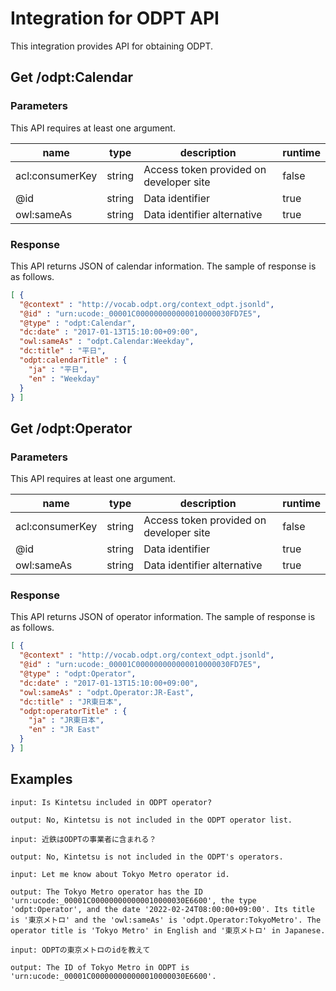 # Integration for ODPT API
This integration provides API for obtaining ODPT.

## Get /odpt:Calendar
### Parameters
This API requires at least one argument.

| name | type | description | runtime |
| --- | --- | --- | --- |
| acl:consumerKey | string | Access token provided on developer site | false |
| @id | string | Data identifier | true |
| owl:sameAs | string | Data identifier alternative | true |

### Response
This API returns JSON of calendar information.
The sample of response is as follows.
```JSON
[ {
  "@context" : "http://vocab.odpt.org/context_odpt.jsonld",
  "@id" : "urn:ucode:_00001C000000000000010000030FD7E5",
  "@type" : "odpt:Calendar",
  "dc:date" : "2017-01-13T15:10:00+09:00",
  "owl:sameAs" : "odpt.Calendar:Weekday",
  "dc:title" : "平日",
  "odpt:calendarTitle" : {
    "ja" : "平日",
    "en" : "Weekday"
  }
} ]
```


## Get /odpt:Operator
### Parameters
This API requires at least one argument.

| name | type | description | runtime |
| --- | --- | --- | --- |
| acl:consumerKey | string | Access token provided on developer site | false |
| @id | string | Data identifier | true |
| owl:sameAs | string | Data identifier alternative | true |

### Response
This API returns JSON of operator information.
The sample of response is as follows.
```JSON
[ {
  "@context" : "http://vocab.odpt.org/context_odpt.jsonld",
  "@id" : "urn:ucode:_00001C000000000000010000030FD7E5",
  "@type" : "odpt:Operator",
  "dc:date" : "2017-01-13T15:10:00+09:00",
  "owl:sameAs" : "odpt.Operator:JR-East",
  "dc:title" : "JR東日本",
  "odpt:operatorTitle" : {
    "ja" : "JR東日本",
    "en" : "JR East"
  }
} ]
```


## Examples

```
input: Is Kintetsu included in ODPT operator?

output: No, Kintetsu is not included in the ODPT operator list.

input: 近鉄はODPTの事業者に含まれる？

output: No, Kintetsu is not included in the ODPT's operators.

input: Let me know about Tokyo Metro operator id.

output: The Tokyo Metro operator has the ID 'urn:ucode:_00001C000000000000010000030E6600', the type 'odpt:Operator', and the date '2022-02-24T08:00:00+09:00'. Its title is '東京メトロ' and the 'owl:sameAs' is 'odpt.Operator:TokyoMetro'. The operator title is 'Tokyo Metro' in English and '東京メトロ' in Japanese.

input: ODPTの東京メトロのidを教えて

output: The ID of Tokyo Metro in ODPT is 'urn:ucode:_00001C000000000000010000030E6600'.
```